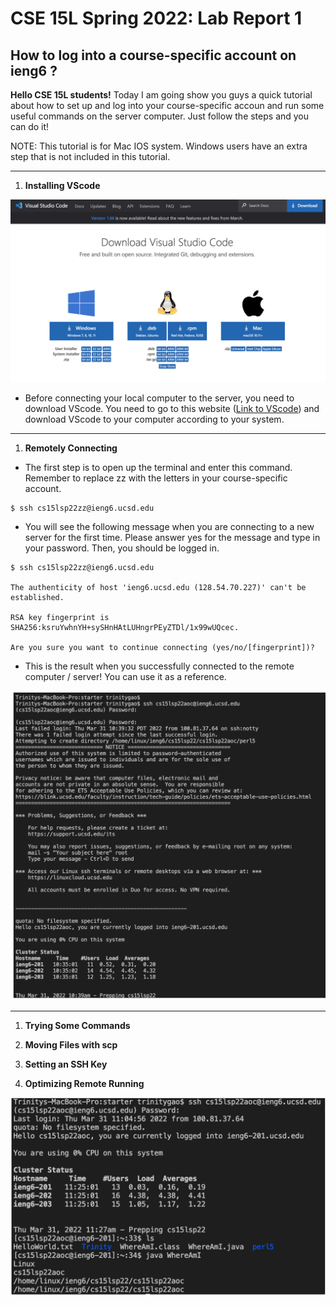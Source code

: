 # CSE 15L Spring 2022: Lab Report 1
## How to log into a course-specific account on ieng6 ?

**Hello CSE 15L students!** Today I am going show you guys a quick tutorial about how to set up and log into your course-specific accoun and run some useful commands on the server computer. Just follow the steps and you can do it!  

NOTE: This tutorial is for Mac IOS system. Windows users have an extra step that is not included in this tutorial.

---

1. **Installing VScode**

![image](1.png)
- Before connecting your local computer to the server, you need to download VScode. You need to go to this website ([Link to VScode](https://code.visualstudio.com/)) and download VScode to your computer according to your system. 

---

1. **Remotely Connecting**
 
- The first step is to open up the terminal and enter this command. Remember to replace zz with the letters in your course-specific account. 

```
$ ssh cs15lsp22zz@ieng6.ucsd.edu
```
- You will see the following message when you are connecting to a new server for the first time. Please answer yes for the message and type in your password. Then, you should be logged in.

```
$ ssh cs15lsp22zz@ieng6.ucsd.edu

The authenticity of host 'ieng6.ucsd.edu (128.54.70.227)' can't be established.

RSA key fingerprint is SHA256:ksruYwhnYH+sySHnHAtLUHngrPEyZTDl/1x99wUQcec.

Are you sure you want to continue connecting (yes/no/[fingerprint])?
```
- This is the result when you successfully connected to the remote computer / server! You can use it as a reference. 

![image](2.png)

---

1. **Trying Some Commands**



1. **Moving Files with scp**


1. **Setting an SSH Key**


1. **Optimizing Remote Running**




![image](SSH.png)
